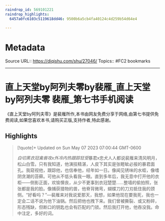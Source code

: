 ```yaml
---
raindrop_id: 569101221
raindrop_highlights:
  6457a0fc6103c5119618dd46: 9500b6a5cb4fa40124c4d259b54d64e4

---
```


# Metadata
Source URL:: https://diqishu.com/shu/27046/
Topics:: #FC2 bookmarks

---
# 直上天堂by阿列夫零by裴雁_直上天堂by阿列夫零 裴雁_第七书手机阅读

《直上天堂by阿列夫零》是裴雁所作,本书由网友免费分享于网络,由第七书提供免费阅读,如果您喜欢本书,请购买正版,支持作者,特此感谢。

## Highlights

> [!quote]+ Updated on Sun May 07 2023 07:00:44 GMT-0600
>
> *白切黑衣冠禽兽攻x外冷内热跟踪狂受*暴君x忠犬人人都说裴雁来清风明月，松山白雪。只有我知道，他演技精湛，人皮下其实是张睚眦必报的暴君面孔。我窥视他，跟踪他，也信奉他，经年如一日。像闻见锈味的水蛭，像嗜阴贪潮的苔藓。可他从不低头看我一眼。直到多年后，我无意中打开他的衣柜——侧影正面，欢愉懊丧，从少不更事到衣冠楚楚……整墙的偷拍照，张张都是我的脸。像捕获猎物的兽，他脊背微弯，蝴蝶刀的刀刃抵住我的颈侧。“好看吗？”—裴雁来对我说爱那天，我想，如果他现在要我死，我也一定会二话不说为他下油锅。然后把他也拽下来。我们曾被撕裂、或又粉碎，形态残缺，但断口的钥匙也会有匹配的门锁。然后我打开他，他吞没我。命中注定，多好的词。

